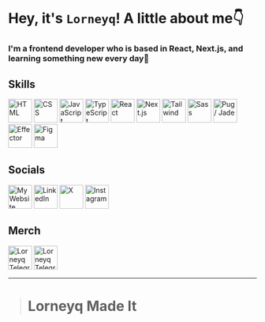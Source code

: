# Hey, it's `Lorneyq`! A little about me👇

### I'm a frontend developer who is based in React, Next.js, and learning something new every day💅

## Skills
<img src='https://skillicons.dev/icons?i=html' alt='HTML' title='HTML' width='48px' height='48px'> <img src='https://skillicons.dev/icons?i=css' alt='CSS' title='CSS' width='48px' height='48px'>
<img src='https://skillicons.dev/icons?i=js' alt='JavaScript' title='JavaScript' width='48px' height='48px'>
<img src='https://skillicons.dev/icons?i=ts' alt='TypeScript' title='TypeScript' width='48px' height='48px'>
<img src='https://skillicons.dev/icons?i=react' alt='React' title='React' width='48px' height='48px'>
<img src='https://skillicons.dev/icons?i=next' alt='Next.js' title='Next.js' width='48px' height='48px'>
<img src='https://skillicons.dev/icons?i=tailwind' alt='Tailwind' title='Tailwind' width='48px' height='48px'>
<img src='https://skillicons.dev/icons?i=sass' alt='Sass' title='Sass' width='48px' height='48px'>
<img src='https://skillicons.dev/icons?i=pug' alt='Pug / Jade' title='Pug / Jade' width='48px' height='48px'>
<img src='https://effector.dev/img/comet.png' alt='Effector' title='Effector' width='48px' height='48px'>
<img src='https://skillicons.dev/icons?i=figma' alt='Figma' title='Figma' width='48px' height='48px'>

## Socials

<a href='https://lorneyq.vercel.app/' title='My Website' target='_blank'><img src='https://lorneyq.vercel.app/_next/static/media/favicon.a8ab575f.ico' alt='My Website' width='48px' height='48px'></a>
<a href='https://www.linkedin.com/in/lorneyq' title='LinkedIn' target='_blank'><img src='https://skillicons.dev/icons?i=linkedin' alt='LinkedIn' width='48px' height='48px'></a>
<a href='https://www.x.com/lorneyqq' title='X' target='_blank'><img src='https://seeklogo.com/images/T/twitter-x-logo-101C7D2420-seeklogo.com.png?v=638258862800000000' alt='X' width='48px' height='48px'></a>
<a href='https://www.instagram.com/lorneyq' title='Instagram' target='_blank'><img src='https://skillicons.dev/icons?i=instagram' alt='Instagram' width='48px' height='48px'></a>

## Merch

<a href='https://t.me/addstickers/LorneyqMadeItStickers' title='Lorneyq Telegram Sticker Pack🌐' target='_blank'><img src='https://i.pinimg.com/564x/bc/7a/bc/bc7abc5ad2950eb9d6b3cdc66ba9de14.jpg' alt='Lorneyq Telegram Sticker Pack🌐' width='48px' height='48px'></a>
<a href='https://t.me/addemoji/LorneyqMadeIt' title='Lorneyq Telegram Emoji Pack📲' target='_blank'><img src='https://encrypted-tbn0.gstatic.com/images?q=tbn:ANd9GcSMK8eX3C_0AyhaY0ibw7i2qfSLwwsp2DoiB1NYkQzV23ZY79DzSk7MiJFPM_JQ6RHpEWI&usqp=CAU' alt='Lorneyq Telegram Emoji Pack📲' width='48px' height='48px'></a>
___
> # Lorneyq Made It
